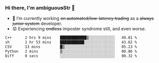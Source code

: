 ### Hi there, I'm ambiguou~~s~~Str 👋

<!--
**ambiguoustexture/ambiguoustexture** is a ✨ _special_ ✨ repository because its `README.md` (this file) appears on your GitHub profile.

Here are some ideas to get you started:
-->
- 🔭 I’m currently working ~~on automated/low-latency trading~~ as a ~~always junior system~~ developer.
- :worried: Experiencing ~~endless~~ imposter syndrome still, and even worse.

<!--START_SECTION:waka-->

```txt
C++      2 hrs 9 mins    ████████████▒░░░░░░░░░░░░   49.81 %
sh       1 hr 53 mins    ███████████░░░░░░░░░░░░░░   43.62 %
CSV      13 mins         █▒░░░░░░░░░░░░░░░░░░░░░░░   05.23 %
Python   2 mins          ▒░░░░░░░░░░░░░░░░░░░░░░░░   00.86 %
Diff     0 secs          ░░░░░░░░░░░░░░░░░░░░░░░░░   00.32 %
```

<!--END_SECTION:waka-->
